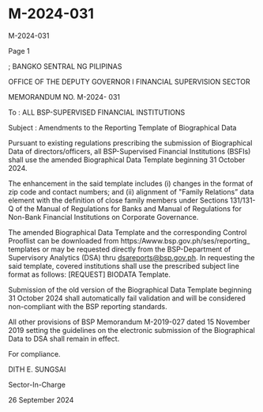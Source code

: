# M-2024-031

M-2024-031

Page 1

; BANGKO SENTRAL NG PILIPINAS

OFFICE OF THE DEPUTY GOVERNOR I FINANCIAL SUPERVISION SECTOR

MEMORANDUM NO. M-2024- 031

To : ALL BSP-SUPERVISED FINANCIAL INSTITUTIONS

Subject : Amendments to the Reporting Template of Biographical Data

Pursuant to existing regulations prescribing the submission of Biographical Data of directors/officers, all BSP-Supervised Financial Institutions (BSFIs) shall use the amended Biographical Data Template beginning 31 October 2024.

The enhancement in the said template includes (i) changes in the format of zip code and contact numbers; and (ii) alignment of "Family Relations” data element with the definition of close family members under Sections 131/131-Q of the Manual of Regulations for Banks and Manual of Regulations for Non-Bank Financial Institutions on Corporate Governance.

The amended Biographical Data Template and the corresponding Control Prooflist can be downloaded from https:/Awww.bsp.gov.ph/ses/reporting_ templates or may be requested directly from the BSP-Department of Supervisory Analytics (DSA) thru dsareports@bsp.gov.ph. In requesting the said template, covered institutions shall use the prescribed subject line format as follows: [REQUEST] BIODATA Template.

Submission of the old version of the Biographical Data Template beginning 31 October 2024 shall automatically fail validation and will be considered non-compliant with the BSP reporting standards.

All other provisions of BSP Memorandum M-2019-027 dated 15 November 2019 setting the guidelines on the electronic submission of the Biographical Data to DSA shall remain in effect.

For compliance.

 DITH E. SUNGSAI

Sector-In-Charge

26 September 2024